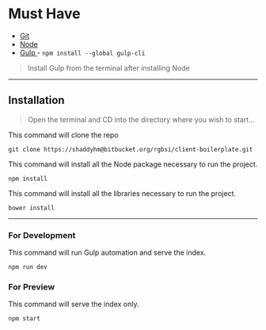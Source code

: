 # Must Have
* [Git](https://git-scm.com/downloads)
* [Node](https://nodejs.org/en/download/)
* [Gulp ](http://gulpjs.com/) - ``` npm install --global gulp-cli ```

> Install Gulp from the terminal after installing Node

---

## Installation

> Open the terminal and CD into the directory where you wish to start...

This command will clone the repo

``` git clone https://shaddyhm@bitbucket.org/rgbsi/client-boilerplate.git ```


This command will install all the Node package necessary to run the project.

``` npm install ```


This command will install all the libraries necessary to run the project.

``` bower install ```

---

### For Development

This command will run Gulp automation and serve the index.

``` npm run dev ```

### For Preview

This command will serve the index only.

``` npm start ```
